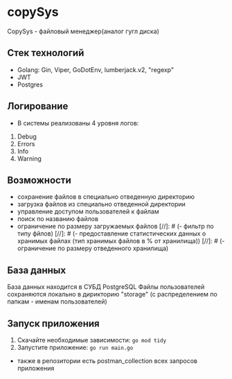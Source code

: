 # copySys

CopySys - файловый менеджер(аналог гугл диска)

## Стек технологий
- Golang: Gin, Viper, GoDotEnv, lumberjack.v2, "regexp"
- JWT
- Postgres

## Логирование
* В системы реализованы 4 уровня логов:
1. Debug
2. Errors
3. Info
4. Warning

## Возможности
- сохранение файлов в специально отведенную директорию
- загрузка файлов из специально отведенной директории
- управление доступом пользователей к файлам
- поиск по названию файлов
- ограничение по размеру загружаемых файлов
[//]: # (- фильтр по типу фйлов)
[//]: # (- предоставление статистических данных о хранимых файлах &#40;тип хранимых файлов в % от хранилища&#41;)
[//]: # (- ограничение по размеру отведенного хранилища)

## База данных
База данных находится в СУБД PostgreSQL
Файлы пользователей сохраняются локально в дирикторию "storage" 
(с распределением по папкам - именам пользователей)


## Запуск приложения
1. Скачайте необходимые зависимости: `go mod tidy`
2. Запустите приложение: `go run main.go`
* также в репозитории есть postman_collection всех запросов приложения 
